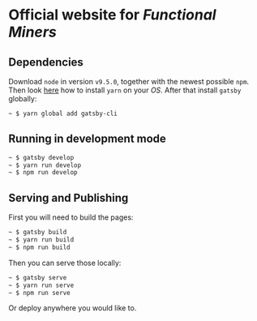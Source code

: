 # Official website for *Functional Miners*

## Dependencies

Download `node` in version `v9.5.0`, together with the newest possible `npm`. Then look [here](https://yarnpkg.com/en/docs/install) how to install `yarn` on your *OS*. After that install `gatsby` globally:

```bash
~ $ yarn global add gatsby-cli
```

## Running in development mode

```bash
~ $ gatsby develop
~ $ yarn run develop
~ $ npm run develop
```

## Serving and Publishing

First you will need to build the pages:

```bash
~ $ gatsby build
~ $ yarn run build
~ $ npm run build
```

Then you can serve those locally:

```bash
~ $ gatsby serve
~ $ yarn run serve
~ $ npm run serve
```

Or deploy anywhere you would like to.
